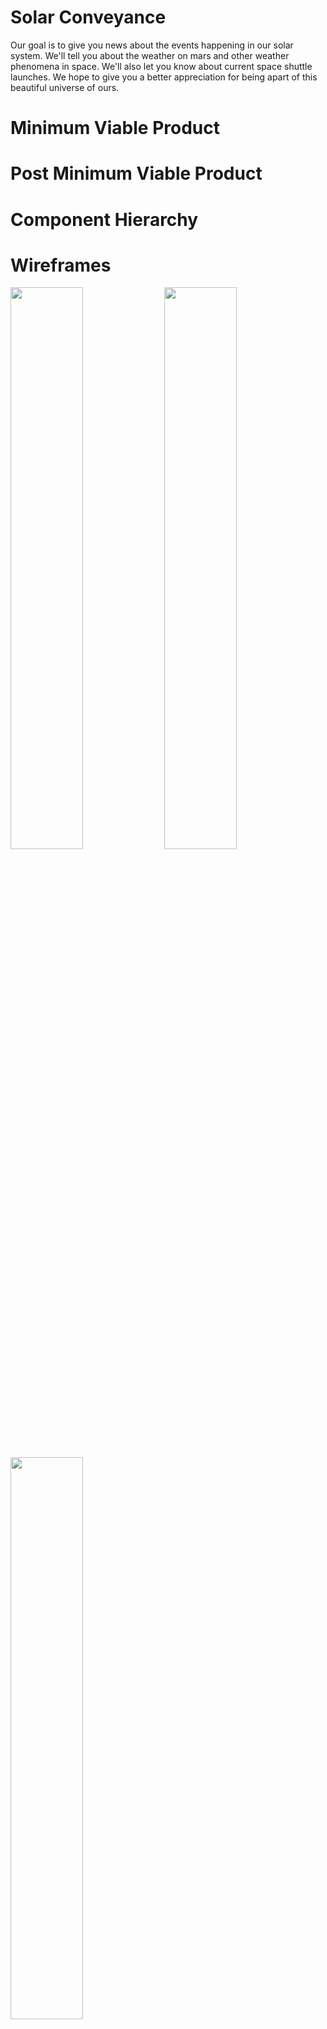 # Solar Conveyance
Our goal is to give you news about the events happening in our solar system. We'll tell you about the weather on mars and other weather phenomena in space. We'll also let you know about current space shuttle launches. We hope to give you a better appreciation for being apart of this beautiful universe of ours.

# Minimum Viable Product

# Post Minimum Viable Product

# Component Hierarchy

# Wireframes
<img align="top" width='48%' src="./wireframes/mobile-menu.png">
<img align="top" width='48%' src="./wireframes/navbar-wireframe.png">

<br />

<img align="top" width='48%' src="./wireframes/mobile-menu-open.png">

Some change
